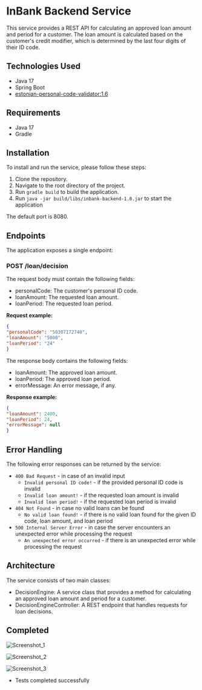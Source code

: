 # InBank Backend Service

This service provides a REST API for calculating an approved loan amount and period for a customer.
The loan amount is calculated based on the customer's credit modifier, which is determined by the last four
digits of their ID code.

## Technologies Used

- Java 17
- Spring Boot
- [estonian-personal-code-validator:1.6](https://github.com/vladislavgoltjajev/java-personal-code)

## Requirements

- Java 17
- Gradle

## Installation

To install and run the service, please follow these steps:

1. Clone the repository.
2. Navigate to the root directory of the project.
3. Run `gradle build` to build the application.
4. Run `java -jar build/libs/inbank-backend-1.0.jar` to start the application

The default port is 8080.

## Endpoints

The application exposes a single endpoint:

### POST /loan/decision

The request body must contain the following fields:

- personalCode: The customer's personal ID code.
- loanAmount: The requested loan amount.
- loanPeriod: The requested loan period.

**Request example:**

```json
{
"personalCode": "50307172740",
"loanAmount": "5000",
"loanPeriod": "24"
}
```

The response body contains the following fields:

- loanAmount: The approved loan amount.
- loanPeriod: The approved loan period.
- errorMessage: An error message, if any.

**Response example:**

```json
{
"loanAmount": 2400,
"loanPeriod": 24,
"errorMessage": null
}
```

## Error Handling

The following error responses can be returned by the service:

- `400 Bad Request` - in case of an invalid input
    - `Invalid personal ID code!` - if the provided personal ID code is invalid
    - `Invalid loan amount!` - if the requested loan amount is invalid
    - `Invalid loan period!` - if the requested loan period is invalid
- `404 Not Found` - in case no valid loans can be found
    - `No valid loan found!` - if there is no valid loan found for the given ID code, loan amount, and loan period
- `500 Internal Server Error` - in case the server encounters an unexpected error while processing the request
    - `An unexpected error occurred` - if there is an unexpected error while processing the request

## Architecture

The service consists of two main classes:

- DecisionEngine: A service class that provides a method for calculating an approved loan amount and period for a customer.
- DecisionEngineController: A REST endpoint that handles requests for loan decisions.






## Completed
![Screenshot_1](https://github.com/CookieVortex/intern-decision-engine-backend/assets/24642100/d196717e-f0a1-499f-b970-655c10dcc826)

![Screenshot_2](https://github.com/CookieVortex/intern-decision-engine-backend/assets/24642100/38ff1121-d89d-4c11-b13e-d1c06fde8a91)

![Screenshot_3](https://github.com/CookieVortex/intern-decision-engine-backend/assets/24642100/4ca0d2f6-0d7d-48b1-9052-49a6fcca5396)

- Tests completed successfully


